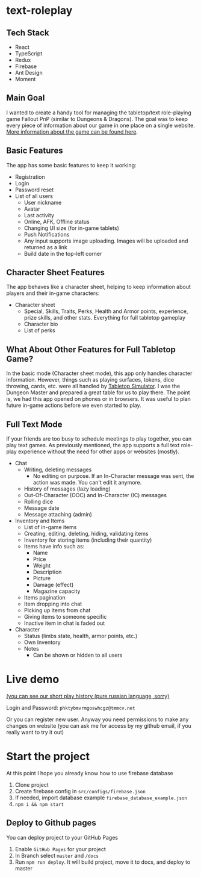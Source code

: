 # text-roleplay

Tech Stack
---
- React
- TypeScript
- Redux
- Firebase
- Ant Design
- Moment

Main Goal
---
I wanted to create a handy tool for managing the tabletop/text role-playing game Fallout PnP (similar to Dungeons & Dragons). The goal was to keep every piece of information about our game in one place on a single website. [More information about the game can be found here](https://falloutpnp.fandom.com/wiki/Main_Page).

Basic Features
---
The app has some basic features to keep it working:
- Registration
- Login
- Password reset
- List of all users
  - User nickname
  - Avatar
  - Last activity
  - Online, AFK, Offline status
  - Changing UI size (for in-game tablets)
  - Push Notifications
  - Any input supports image uploading. Images will be uploaded and returned as a link
  - Build date in the top-left corner

Character Sheet Features
---
The app behaves like a character sheet, helping to keep information about players and their in-game characters:
- Character sheet
  - Special, Skills, Traits, Perks, Health and Armor points, experience, prize skills, and other stats. Everything for full tabletop gameplay
  - Character bio
  - List of perks

What About Other Features for Full Tabletop Game?
---
In the basic mode (Character sheet mode), this app only handles character information. However, things such as playing surfaces, tokens, dice throwing, cards, etc. were all handled by [Tabletop Simulator](https://store.steampowered.com/app/286160/Tabletop_Simulator/). I was the Dungeon Master and prepared a great table for us to play there. The point is, we had this app opened on phones or in browsers. It was useful to plan future in-game actions before we even started to play.

Full Text Mode
---
If your friends are too busy to schedule meetings to play together, you can play text games. As previously mentioned, the app supports a full text role-play experience without the need for other apps or websites (mostly).
- Chat
  - Writing, deleting messages
    - No editing on purpose. If an In-Character message was sent, the action was made. You can't edit it anymore.
  - History of messages (lazy loading)
  - Out-Of-Character (OOC) and In-Character (IC) messages
  - Rolling dice
  - Message date
  - Message attaching (admin)
- Inventory and Items
  - List of in-game items
  - Creating, editing, deleting, hiding, validating items
  - Inventory for storing items (including their quantity)
  - Items have info such as:
    - Name
    - Price
    - Weight
    - Description
    - Picture
    - Damage (effect)
    - Magazine capacity
  - Items pagination
  - Item dropping into chat
  - Picking up items from chat
  - Giving items to someone specific
  - Inactive item in chat is faded out
- Character
  - Status (limbs state, health, armor points, etc.)
  - Own Inventory
  - Notes
    - Can be shown or hidden to all users

Live demo
=
[(you can see our short play history (pure russian language, sorry)](https://stcost.github.io/text-roleplay)

Login and Password: `phktybmvrmgoswhcgz@tmmcv.net`

Or you can register new user. Anyway you need permissions to make any changes on website (you can ask me for access by my github email, if you really want to try it out)

Start the project
=
At this point I hope you already know how to use firebase database
1. Clone project
2. Create firebase config in `src/configs/firebase.json`
3. If needed, import database example `firebase_database_example.json`
4. `npm i && npm start`

Deploy to Github pages
-
You can deploy project to your GitHub Pages
1. Enable `GitHub Pages` for your project
2. In Branch select `master` and `/docs`
3. Run `npm run deploy`.  It will build project, move it to docs, and deploy to master
